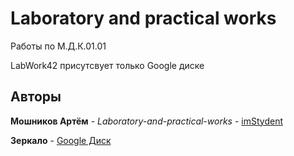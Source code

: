 # Laboratory and practical works

Работы по М.Д.К.01.01

LabWork42 присутсвует только Google диске

 ## Авторы

**Мошников Артём** - *Laboratory-and-practical-works* - [imStydent](https://github.com/imStydent)

**Зеркало** - [Google Диск](https://drive.google.com/drive/folders/13NbrdgpJLubZ5aBZOOWB_YmovJ6wD3ZP?usp=drive_link) 
